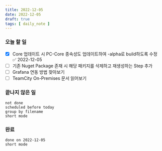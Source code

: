 ```yaml
---
title: 2022-12-05
date: 2022-12-05
draft: true
tags: [ daily_note ]
---
```


### 오늘 할 일
- [x] Core 업데이트 시 PC-Core 종속성도 업데이트하여 -alpha로 build하도록 수정 ✅ 2022-12-05
- [ ] 기존 Nuget Package 존재 시 해당 패키지를 삭제하고 재생성하는 Step 추가
- [ ] Grafana 연동 방법 찾아보기
- [ ] TeamCity On-Premises 문서 읽어보기

### 끝나지 않은 일
```tasks
not done
scheduled before today
group by filename
short mode

```

### 완료
```tasks
done on 2022-12-05
short mode
```